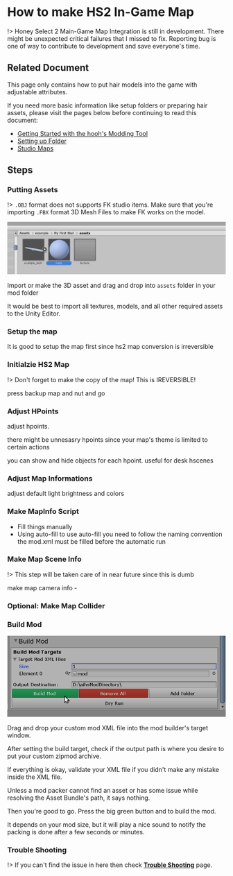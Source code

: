 # How to make HS2 In-Game Map

!> Honey Select 2 Main-Game Map Integration is still in development. There might be unexpected critical failures that I missed to fix. Reporting bug is one of way to contribute to development and save everyone's time.

## Related Document

This page only contains how to put hair models into the game with adjustable attributes.

If you need more basic information like setup folders or preparing hair assets, please visit the pages below before continuing to read this document:

-   [Getting Started with the hooh's Modding Tool](getting_started.md)
-   [Setting up Folder](tutorials/gearing-up.md)
-   [Studio Maps](tutorials/studio-map.md)

## Steps

### Putting Assets

!> `.OBJ` format does not supports FK studio items. Make sure that you're importing `.FBX` format 3D Mesh Files to make FK works on the model.

![](imgs/std_00.png)

Import or make the 3D asset and drag and drop into `assets` folder in your mod folder

It would be best to import all textures, models, and all other required assets to the Unity Editor.

### Setup the map

It is good to setup the map first since hs2 map conversion is irreversible

### Initialzie HS2 Map

!> Don't forget to make the copy of the map! This is IREVERSIBLE!

press backup map and nut and go

### Adjust HPoints

adjust hpoints.

there might be unnesasry hpoints since your map's theme is limited to certain actions

you can show and hide objects for each hpoint. useful for desk hscenes

### Adjust Map Informations

adjust default light brightness and colors

### Make MapInfo Script

-   Fill things manually
-   Using auto-fill
    to use auto-fill you need to follow the naming convention
    the mod.xml must be filled before the automatic run

### Make Map Scene Info

!> This step will be taken care of in near future since this is dumb

make map camera info -

### Optional: Make Map Collider

### Build Mod

![](imgs/mod_00.png)

Drag and drop your custom mod XML file into the mod builder's target window.

After setting the build target, check if the output path is where you desire to put your custom zipmod archive.

If everything is okay, validate your XML file if you didn't make any mistake inside the XML file.

Unless a mod packer cannot find an asset or has some issue while resolving the Asset Bundle's path, it says nothing.

Then you're good to go. Press the big green button and to build the mod.

It depends on your mod size, but it will play a nice sound to notify the packing is done after a few seconds or minutes.

### Trouble Shooting

!> If you can't find the issue in here then check [**Trouble Shooting**](tutorials/trouble-shooting.md) page.
